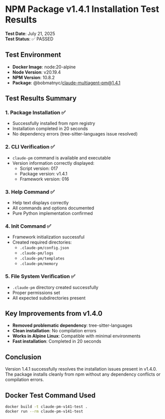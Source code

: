 # NPM Package v1.4.1 Installation Test Results

**Test Date**: July 21, 2025  
**Test Status**: ✅ PASSED

## Test Environment
- **Docker Image**: node:20-alpine
- **Node Version**: v20.19.4
- **NPM Version**: 10.8.2
- **Package**: @bobmatnyc/claude-multiagent-pm@1.4.1

## Test Results Summary

### 1. Package Installation ✅
- Successfully installed from npm registry
- Installation completed in 20 seconds
- No dependency errors (tree-sitter-languages issue resolved)

### 2. CLI Verification ✅
- `claude-pm` command is available and executable
- Version information correctly displayed:
  - Script version: 017
  - Package version: v1.4.1
  - Framework version: 016

### 3. Help Command ✅
- Help text displays correctly
- All commands and options documented
- Pure Python implementation confirmed

### 4. Init Command ✅
- Framework initialization successful
- Created required directories:
  - `.claude-pm/config.json`
  - `.claude-pm/logs`
  - `.claude-pm/templates`
  - `.claude-pm/memory`

### 5. File System Verification ✅
- `.claude-pm` directory created successfully
- Proper permissions set
- All expected subdirectories present

## Key Improvements from v1.4.0
- **Removed problematic dependency**: tree-sitter-languages
- **Clean installation**: No compilation errors
- **Works in Alpine Linux**: Compatible with minimal environments
- **Fast installation**: Completed in 20 seconds

## Conclusion
Version 1.4.1 successfully resolves the installation issues present in v1.4.0. The package installs cleanly from npm without any dependency conflicts or compilation errors.

## Docker Test Command Used
```bash
docker build -t claude-pm-v141-test .
docker run --rm claude-pm-v141-test
```